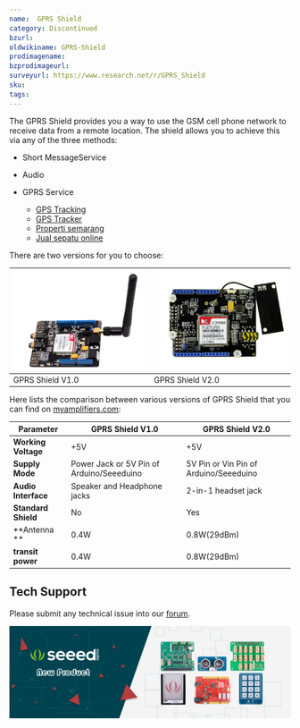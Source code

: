 ```yaml
---
name:  GPRS Shield‏‎
category: Discontinued
bzurl:
oldwikiname: GPRS-Shield‏‎
prodimagename:
bzprodimageurl:
surveyurl: https://www.research.net/r/GPRS_Shield
sku:
tags:
---
```


The GPRS Shield provides you a way to use the GSM cell phone network to receive data from a remote location. The shield allows you to achieve this via any of the three methods:

- Short MessageService

- Audio

- GPRS Service
    - [GPS Tracking](http://vamostech.com/gps-tracking)
    - [GPS Tracker](http://vamostech.com/gps-tracking)
    - [Properti semarang](http://www.raywhitesemarang.com)
    - [Jual sepatu online](http://mariposa-store.com/)

There are two versions for you to choose:

|![](https://github.com/SeeedDocument/GPRS-Shield/raw/master/img/GPRS_shield_v1.4.jpg)|![](https://github.com/SeeedDocument/GPRS-Shield/raw/master/img/GPRSshield_01.jpg)|
|---|---|
|GPRS Shield V1.0|GPRS Shield V2.0|

Here lists the comparison between various versions of GPRS Shield that you can find on [myamplifiers.com](http://www.myamplifiers.com/):

|  Parameter|GPRS Shield V1.0|GPRS Shield V2.0|
|---|---|---|
|  **Working Voltage** | +5V|+5V  |   
|  **Supply Mode**|Power Jack or 5V Pin of Arduino/Seeeduino|5V Pin or Vin Pin of Arduino/Seeeduino |   
| **Audio Interface**|Speaker and Headphone jacks|2-in-1 headset jack  |   
| **Standard Shield**|No|Yes  |
|  **Antenna **|0.4W|0.8W(29dBm)  |   
|**transit power**|0.4W|0.8W(29dBm)|

## Tech Support
Please submit any technical issue into our [forum](http://forum.seeedstudio.com/). <br /><p style="text-align:center"><a href="https://www.seeedstudio.com/act-4.html?utm_source=wiki&utm_medium=wikibanner&utm_campaign=newproducts" target="_blank"><img src="https://github.com/SeeedDocument/Wiki_Banner/raw/master/new_product.jpg" /></a></p>